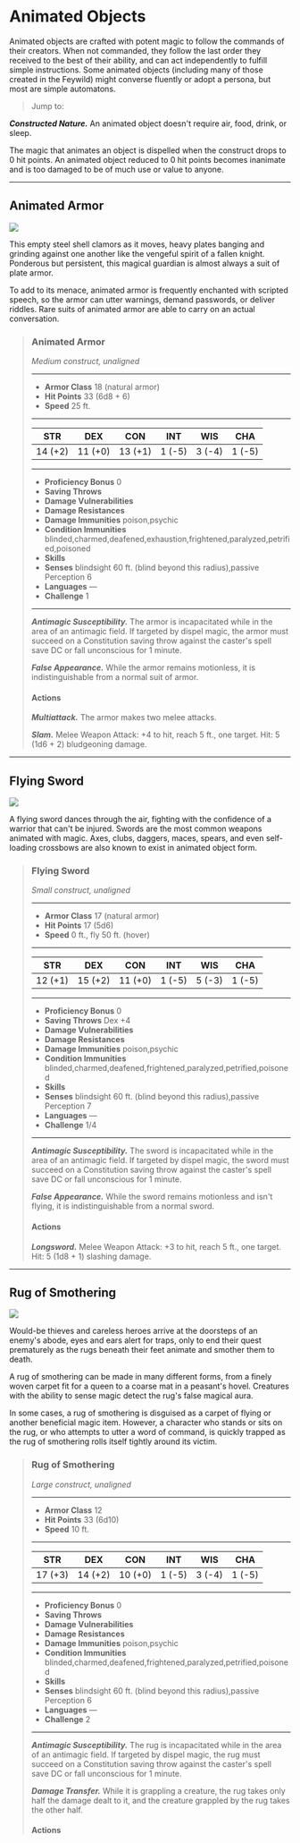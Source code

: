 # Animated Objects
Animated objects are crafted with potent magic to follow the commands of their creators. When not commanded, they follow the last order they received to the best of their ability, and can act independently to fulfill simple instructions. Some animated objects (including many of those created in the Feywild) might converse fluently or adopt a persona, but most are simple automatons.

> Jump to: 

***Constructed Nature.*** An animated object doesn't require air, food, drink, or sleep.

The magic that animates an object is dispelled when the construct drops to 0 hit points. An animated object reduced to 0 hit points becomes inanimate and is too damaged to be of much use or value to anyone.

---

## Animated Armor
![](AnimatedObjects-AnimatedArmor.png)

This empty steel shell clamors as it moves, heavy plates banging and grinding against one another like the vengeful spirit of a fallen knight. Ponderous but persistent, this magical guardian is almost always a suit of plate armor.

To add to its menace, animated armor is frequently enchanted with scripted speech, so the armor can utter warnings, demand passwords, or deliver riddles. Rare suits of animated armor are able to carry on an actual conversation.

>### Animated Armor
>*Medium construct, unaligned*
>___
>- **Armor Class** 18 (natural armor)
>- **Hit Points** 33 (6d8 + 6)
>- **Speed** 25 ft.
>___
>|**STR**|**DEX**|**CON**|**INT**|**WIS**|**CHA**|
>|:---:|:---:|:---:|:---:|:---:|:---:|
>|14 (+2)|11 (+0)|13 (+1)|1 (-5)|3 (-4)|1 (-5)|
>
>___
>- **Proficiency Bonus** 0
>- **Saving Throws** 
>- **Damage Vulnerabilities** 
>- **Damage Resistances** 
>- **Damage Immunities** poison,psychic
>- **Condition Immunities** blinded,charmed,deafened,exhaustion,frightened,paralyzed,petrified,poisoned
>- **Skills** 
>- **Senses** blindsight 60 ft. (blind beyond this radius),passive Perception 6
>- **Languages** —
>- **Challenge** 1
>___
>***Antimagic Susceptibility.*** The armor is incapacitated while in the area of an antimagic field. If targeted by dispel magic, the armor must succeed on a Constitution saving throw against the caster's spell save DC or fall unconscious for 1 minute.
>
>***False Appearance.*** While the armor remains motionless, it is indistinguishable from a normal suit of armor.
>
>#### Actions
>***Multiattack.*** The armor makes two melee attacks.
>
>***Slam.*** Melee Weapon Attack: +4 to hit, reach 5 ft., one target. Hit: 5 (1d6 + 2) bludgeoning damage.
>

---

## Flying Sword
![](AnimatedObjects-FlyingSword.png)

A flying sword dances through the air, fighting with the confidence of a warrior that can't be injured. Swords are the most common weapons animated with magic. Axes, clubs, daggers, maces, spears, and even self-loading crossbows are also known to exist in animated object form.

>### Flying Sword
>*Small construct, unaligned*
>___
>- **Armor Class** 17 (natural armor)
>- **Hit Points** 17 (5d6)
>- **Speed** 0 ft., fly 50 ft. (hover)
>___
>|**STR**|**DEX**|**CON**|**INT**|**WIS**|**CHA**|
>|:---:|:---:|:---:|:---:|:---:|:---:|
>|12 (+1)|15 (+2)|11 (+0)|1 (-5)|5 (-3)|1 (-5)|
>
>___
>- **Proficiency Bonus** 0
>- **Saving Throws** Dex +4
>- **Damage Vulnerabilities** 
>- **Damage Resistances** 
>- **Damage Immunities** poison,psychic
>- **Condition Immunities** blinded,charmed,deafened,frightened,paralyzed,petrified,poisoned
>- **Skills** 
>- **Senses** blindsight 60 ft. (blind beyond this radius),passive Perception 7
>- **Languages** —
>- **Challenge** 1/4
>___
>***Antimagic Susceptibility.*** The sword is incapacitated while in the area of an antimagic field. If targeted by dispel magic, the sword must succeed on a Constitution saving throw against the caster's spell save DC or fall unconscious for 1 minute.
>
>***False Appearance.*** While the sword remains motionless and isn't flying, it is indistinguishable from a normal sword.
>
>#### Actions
>***Longsword.*** Melee Weapon Attack: +3 to hit, reach 5 ft., one target. Hit: 5 (1d8 + 1) slashing damage.
>

---

## Rug of Smothering
![](AnimatedObjects-RugOfSmothering.png)

Would-be thieves and careless heroes arrive at the doorsteps of an enemy's abode, eyes and ears alert for traps, only to end their quest prematurely as the rugs beneath their feet animate and smother them to death.

A rug of smothering can be made in many different forms, from a finely woven carpet fit for a queen to a coarse mat in a peasant's hovel. Creatures with the ability to sense magic detect the rug's false magical aura.

In some cases, a rug of smothering is disguised as a carpet of flying or another beneficial magic item. However, a character who stands or sits on the rug, or who attempts to utter a word of command, is quickly trapped as the rug of smothering rolls itself tightly around its victim.

>### Rug of Smothering
>*Large construct, unaligned*
>___
>- **Armor Class** 12
>- **Hit Points** 33 (6d10)
>- **Speed** 10 ft.
>___
>|**STR**|**DEX**|**CON**|**INT**|**WIS**|**CHA**|
>|:---:|:---:|:---:|:---:|:---:|:---:|
>|17 (+3)|14 (+2)|10 (+0)|1 (-5)|3 (-4)|1 (-5)|
>
>___
>- **Proficiency Bonus** 0
>- **Saving Throws** 
>- **Damage Vulnerabilities** 
>- **Damage Resistances** 
>- **Damage Immunities** poison,psychic
>- **Condition Immunities** blinded,charmed,deafened,frightened,paralyzed,petrified,poisoned
>- **Skills** 
>- **Senses** blindsight 60 ft. (blind beyond this radius),passive Perception 6
>- **Languages** —
>- **Challenge** 2
>___
>***Antimagic Susceptibility.*** The rug is incapacitated while in the area of an antimagic field. If targeted by dispel magic, the rug must succeed on a Constitution saving throw against the caster's spell save DC or fall unconscious for 1 minute.
>
>***Damage Transfer.*** While it is grappling a creature, the rug takes only half the damage dealt to it, and the creature grappled by the rug takes the other half.
>
>#### Actions
